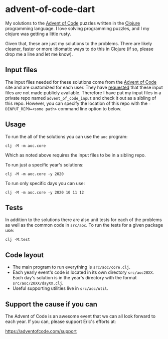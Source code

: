 # advent-of-code-dart

My solutions to the [Advent of Code][1] puzzles written in the
[Clojure][2] programming language. I love solving programming
puzzles, and I my clojure was getting a little rusty.

Given that, these are just my solutions to the problems.
There are likely cleaner, faster or more idiomatic ways to
do this in Clojure (if so, please drop me a line and let me know).

## Input files

The input files needed for these solutions come from the
[Advent of Code][1] site and are customized for each user. They
have [requested][3] that these input files are not made publicly
available. Therefore I have put my input files in a private repo
named `advent_of_code_input` and check it out as a sibling of
this repo. However, you can specify the location of this repo with
the `-DINPUT_REPO=<some path>` command line option to  below.


## Usage

To run the all of the solutions you can use the `aoc` program:

```shell
clj -M -m aoc.core
```

Which as noted above requires the input files to be in a sibling repo.

To run just a specific year's solutions:

```shell
clj -M -m aoc.core -y 2020
```

To run only specific days you can use:

```shell
clj -M -m aoc.core -y 2020 10 11 12
```

## Tests

In addition to the solutions there are also unit tests for each of the problems
as well as the common code in `src/aoc`. To run the tests for a given package use:

```shell
clj -M:test
```

## Code layout

- The main program to run everything is `src/aoc/core.clj`.
- Each yearly event's code is located in its own directory `src/aoc20XX`. Each day's solution is in the year's directory with the format `src/aoc/20XX/dayXX.clj`.
- Useful supporting utilities live in `src/aoc/util`.

## Support the cause if you can

The Advent of Code is an awesome event that we can all look forward to each
year. If you can, please support Eric's efforts at:

https://adventofcode.com/support

[1]: https://adventofcode.com
[2]: https://clojure.org
[3]: https://www.reddit.com/r/adventofcode/wiki/faqs/copyright/inputs
